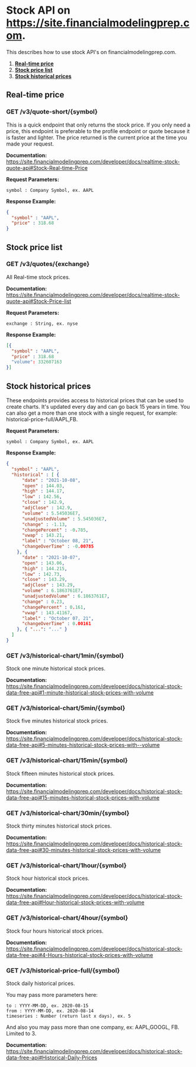 # Stock API on https://site.financialmodelingprep.com.
This describes how to use stock API's on financialmodelingprep.com. 

1. **[Real-time price](#real-time-price)**
2. **[Stock price list](#stock-price-list)**
3. **[Stock historical prices](#stock-historical-prices)**

## Real-time price

### GET /v3/quote-short/{symbol}
This is a quick endpoint that only returns the stock price. If you only need a price, this endpoint is preferable to the profile endpoint or quote because it is faster and lighter. The price returned is the current price at the time you made your request.

**Documentation:** https://site.financialmodelingprep.com/developer/docs/realtime-stock-quote-api#Stock-Real-time-Price

**Request Parameters:**

```solidity
symbol : Company Symbol, ex. AAPL
```
**Response Example:**

```json
{
  "symbol" : "AAPL",
  "price" : 318.68
}
```

## Stock price list

### GET /v3/quotes/{exchange}
All Real-time stock prices.

**Documentation:** https://site.financialmodelingprep.com/developer/docs/realtime-stock-quote-api#Stock-Price-list

**Request Parameters:**

```solidity
exchange : String, ex. nyse
```
**Response Example:**

```json
[{
  "symbol" : "AAPL",
  "price" : 318.68
  "volume": 332607163
}]
```

## Stock historical prices
These endpoints provides access to historical prices that can be used to create charts. It's updated every day and can go back 15 years in time. You can also get a more than one stock with a single request, for example: historical-price-full/AAPL,FB.

**Request Parameters:**

```solidity
symbol : Company Symbol, ex. AAPL
```

**Response Example:**

```json
{
  "symbol" : "AAPL",
  "historical" : [ {
      "date" : "2021-10-08",
      "open" : 144.03,
      "high" : 144.17,
      "low" : 142.56,
      "close" : 142.9,
      "adjClose" : 142.9,
      "volume" : 5.545036E7,
      "unadjustedVolume" : 5.545036E7,
      "change" : -1.13,
      "changePercent" : -0.785,
      "vwap" : 143.21,
      "label" : "October 08, 21",
      "changeOverTime" : -0.00785
    }, {
      "date" : "2021-10-07",
      "open" : 143.06,
      "high" : 144.215,
      "low" : 142.73,
      "close" : 143.29,
      "adjClose" : 143.29,
      "volume" : 6.1863761E7,
      "unadjustedVolume" : 6.1863761E7,
      "change" : 0.23,
      "changePercent" : 0.161,
      "vwap" : 143.41167,
      "label" : "October 07, 21",
      "changeOverTime" : 0.00161
    }, { "...": "..." }
  ]
}
```

### GET /v3/historical-chart/1min/{symbol}
Stock one minute historical stock prices.

**Documentation:** https://site.financialmodelingprep.com/developer/docs/historical-stock-data-free-api#1-minute-historical-stock-prices-with-volume

### GET /v3/historical-chart/5min/{symbol}
Stock five minutes historical stock prices.

**Documentation:** https://site.financialmodelingprep.com/developer/docs/historical-stock-data-free-api#5-minutes-historical-stock-prices-with--volume

### GET /v3/historical-chart/15min/{symbol}
Stock fifteen minutes historical stock prices.

**Documentation:** https://site.financialmodelingprep.com/developer/docs/historical-stock-data-free-api#15-minutes-historical-stock-prices-with-volume

### GET /v3/historical-chart/30min/{symbol}
Stock thirty minutes historical stock prices.

**Documentation:** https://site.financialmodelingprep.com/developer/docs/historical-stock-data-free-api#30-minutes-historical-stock-prices-with-volume

### GET /v3/historical-chart/1hour/{symbol}
Stock hour historical stock prices.

**Documentation:** https://site.financialmodelingprep.com/developer/docs/historical-stock-data-free-api#Hour-historical-stock-prices-with-volume

### GET /v3/historical-chart/4hour/{symbol}
Stock four hours historical stock prices.

**Documentation:** https://site.financialmodelingprep.com/developer/docs/historical-stock-data-free-api#4-Hours-historical-stock-prices-with-volume

### GET /v3/historical-price-full/{symbol}
Stock daily historical prices.

You may pass more parameters here:

```solidity
to : YYYY-MM-DD, ex. 2020-08-15
from : YYYY-MM-DD, ex. 2020-08-14
timeseries : Number (return last x days), ex. 5
```
And also you may pass more than one company, ex: AAPL,GOOGL, FB. Limited to 3.

**Documentation:** https://site.financialmodelingprep.com/developer/docs/historical-stock-data-free-api#Historical-Daily-Prices

